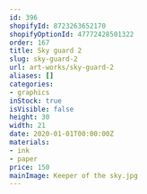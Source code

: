 ```yaml
---
id: 396
shopifyId: 8723263652170
shopifyOptionId: 47772428501322
order: 167
title: Sky guard 2
slug: sky-guard-2
url: art-works/sky-guard-2
aliases: []
categories:
- graphics
inStock: true
isVisible: false
height: 30
width: 21
date: 2020-01-01T00:00:00Z
materials:
- ink
- paper
price: 150
mainImage: Keeper of the sky.jpg
---
```


